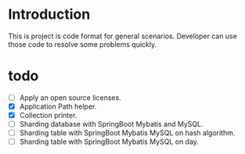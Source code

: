 # Introduction

This is project is code format for general scenarios. Developer can use those code to resolve some problems quickly.

# todo

- [ ] Apply an open source licenses.
- [x] Application Path helper.
- [x] Collection printer.
- [ ] Sharding database with SpringBoot Mybatis and MySQL.
- [ ] Sharding table with SpringBoot Mybatis MySQL on hash algorithm.
- [ ] Sharding table with SpringBoot Mybatis MySQL on day.